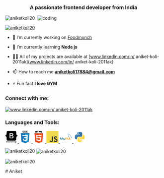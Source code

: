 
<h3 align="center">A passionate frontend developer from India</h3>
<img align="right" alt="coding" width="400" src="https://www.google.com/url?sa=i&url=https%3A%2F%2Fgithub.com%2Frudrabarad%2FGifs&psig=AOvVaw1L2mGqcmhso2g-PFkZmbVF&ust=1684941712925000&source=images&cd=vfe&ved=0CBEQjRxqFwoTCIijtJbfi_8CFQAAAAAdAAAAABAE">

<p align="left"> <img src="https://komarev.com/ghpvc/?username=aniketkoli20&label=Profile%20views&color=0e75b6&style=flat" alt="aniketkoli20" /> </p>

<p align="left"> <a href="https://github.com/ryo-ma/github-profile-trophy"><img src="https://github-profile-trophy.vercel.app/?username=aniketkoli20" alt="aniketkoli20" /></a> </p>

- 🔭 I’m currently working on [Foodmunch](aniketkoli20.ccbp.tech)

- 🌱 I’m currently learning **Node js**

- 👨‍💻 All of my projects are available at [www.linkedin.com/in/ aniket-koli-2011ak](www.linkedin.com/in/ aniket-koli-2011ak)

- 📫 How to reach me **aniketkoli17884@gmail.com**

- ⚡ Fun fact **I love GYM**

<h3 align="left">Connect with me:</h3>
<p align="left">
<a href="https://linkedin.com/in/www.linkedin.com/in/ aniket-koli-2011ak" target="blank"><img align="center" src="https://raw.githubusercontent.com/rahuldkjain/github-profile-readme-generator/master/src/images/icons/Social/linked-in-alt.svg" alt="www.linkedin.com/in/ aniket-koli-2011ak" height="30" width="40" /></a>
</p>

<h3 align="left">Languages and Tools:</h3>
<p align="left"> <a href="https://getbootstrap.com" target="_blank" rel="noreferrer"> <img src="https://raw.githubusercontent.com/devicons/devicon/master/icons/bootstrap/bootstrap-plain-wordmark.svg" alt="bootstrap" width="40" height="40"/> </a> <a href="https://www.w3schools.com/css/" target="_blank" rel="noreferrer"> <img src="https://raw.githubusercontent.com/devicons/devicon/master/icons/css3/css3-original-wordmark.svg" alt="css3" width="40" height="40"/> </a> <a href="https://www.w3.org/html/" target="_blank" rel="noreferrer"> <img src="https://raw.githubusercontent.com/devicons/devicon/master/icons/html5/html5-original-wordmark.svg" alt="html5" width="40" height="40"/> </a> <a href="https://developer.mozilla.org/en-US/docs/Web/JavaScript" target="_blank" rel="noreferrer"> <img src="https://raw.githubusercontent.com/devicons/devicon/master/icons/javascript/javascript-original.svg" alt="javascript" width="40" height="40"/> </a> <a href="https://www.mysql.com/" target="_blank" rel="noreferrer"> <img src="https://raw.githubusercontent.com/devicons/devicon/master/icons/mysql/mysql-original-wordmark.svg" alt="mysql" width="40" height="40"/> </a> <a href="https://www.python.org" target="_blank" rel="noreferrer"> <img src="https://raw.githubusercontent.com/devicons/devicon/master/icons/python/python-original.svg" alt="python" width="40" height="40"/> </a> </p>

<p><img align="left" src="https://github-readme-stats.vercel.app/api/top-langs?username=aniketkoli20&show_icons=true&locale=en&layout=compact" alt="aniketkoli20" /></p>

<p>&nbsp;<img align="center" src="https://github-readme-stats.vercel.app/api?username=aniketkoli20&show_icons=true&locale=en" alt="aniketkoli20" /></p>

<p><img align="center" src="https://github-readme-streak-stats.herokuapp.com/?user=aniketkoli20&" alt="aniketkoli20" /></p># Aniket
